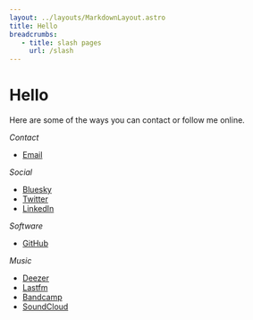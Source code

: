 ```yaml
---
layout: ../layouts/MarkdownLayout.astro
title: Hello
breadcrumbs:
   - title: slash pages
     url: /slash
---
```


# Hello

Here are some of the ways you can contact or follow me online.

_Contact_

-  [Email](mailto:hello@fglt.fr)

_Social_

-  [Bluesky](https://bsky.app/profile/fglt.fr)
-  [Twitter](https://x.com/_fg_)
-  [LinkedIn](https://www.linkedin.com/in/felixgirault/)

_Software_

-  [GitHub](https://github.com/felixgirault)

_Music_

-  [Deezer](https://www.deezer.com/fr/profile/1725967)
-  [Lastfm](https://www.last.fm/user/fglt)
-  [Bandcamp](https://fglt.bandcamp.com/)
-  [SoundCloud](https://soundcloud.com/xil)
